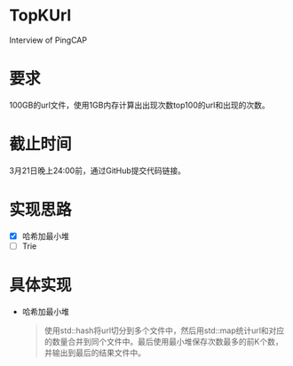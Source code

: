 # TopKUrl
Interview of PingCAP

# 要求
100GB的url文件，使用1GB内存计算出出现次数top100的url和出现的次数。

# 截止时间
3月21日晚上24:00前，通过GitHub提交代码链接。

# 实现思路
  - [x] 哈希加最小堆
  - [ ] Trie

# 具体实现
  - 哈希加最小堆
    > 使用std::hash将url切分到多个文件中，然后用std::map统计url和对应的数量合并到同个文件中。最后使用最小堆保存次数最多的前K个数，并输出到最后的结果文件中。